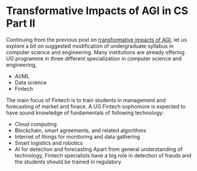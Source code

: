 # Transformative Impacts of AGI in CS Part II

Continuing from the previous post on [transformative impacts of AGI](./AI_), let us explore a bit on suggested modification of undergraduate
syllabus in computer science and engineering. Many institutions are already offering UG programme in three different specialization
in computer science and engineering, 
- AI/ML
- Data science
- Fintech

The main focus of Fintech is to train students in management and forecasting of market and finace. A UG Fintech sophomore is 
expected to have sound knowledge of fundamentals of following technology:
- Cloud computing
- Blockchain, smart agreements, and related algorithms
- Internet of things for monitoring and data gathering
- Smart logistics and robotics
- AI for detection and forecasting
Apart from general understanding of technology, Fintech specialists have a big role in detection of frauds and  the students should be trained in regulatory
